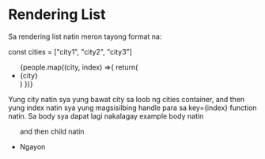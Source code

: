 # Rendering List

Sa rendering list natin meron tayong format na:

const cities = ["city1", "city2", "city3"]
<ul>
    {people.map((city, index) =>{
        return(
            <li key={index}>
                {city}
            </li>
        )
    })}
</ul>


Yung city natin sya yung bawat city sa loob ng cities container, and then yung index natin sya yung magsisilbing handle para sa key={index} function natin. Sa body sya dapat lagi nakalagay example body natin <ul> and then child natin <li>

Ngayon 

